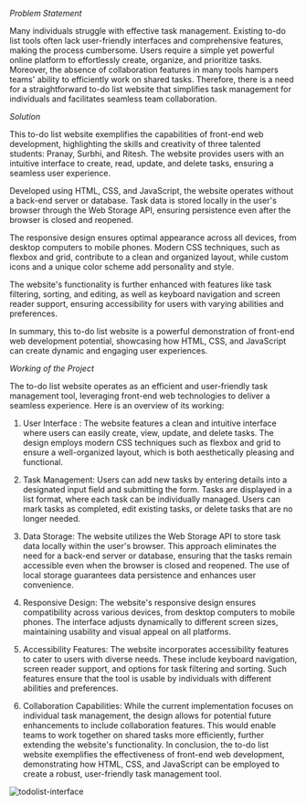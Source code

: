 *Problem Statement*

Many individuals struggle with effective task management. Existing to-do list tools often lack user-friendly interfaces and comprehensive features, making the process cumbersome. Users require a simple yet powerful online platform to effortlessly create, organize, and prioritize tasks. Moreover, the absence of collaboration features in many tools hampers teams' ability to efficiently work on shared tasks. Therefore, there is a need for a straightforward to-do list website that simplifies task management for individuals and facilitates seamless team collaboration.


*Solution*

This to-do list website exemplifies the capabilities of front-end web development, highlighting the skills and creativity of three talented students: Pranay, Surbhi, and Ritesh. The website provides users with an intuitive interface to create, read, update, and delete tasks, ensuring a seamless user experience.

Developed using HTML, CSS, and JavaScript, the website operates without a back-end server or database. Task data is stored locally in the user's browser through the Web Storage API, ensuring persistence even after the browser is closed and reopened.

The responsive design ensures optimal appearance across all devices, from desktop computers to mobile phones. Modern CSS techniques, such as flexbox and grid, contribute to a clean and organized layout, while custom icons and a unique color scheme add personality and style.

The website's functionality is further enhanced with features like task filtering, sorting, and editing, as well as keyboard navigation and screen reader support, ensuring accessibility for users with varying abilities and preferences.

In summary, this to-do list website is a powerful demonstration of front-end web development potential, showcasing how HTML, CSS, and JavaScript can create dynamic and engaging user experiences.

*Working of the Project*

The to-do list website operates as an efficient and user-friendly task management tool, leveraging front-end web technologies to deliver a seamless experience. Here is an overview of its working:

1. User Interface : The website features a clean and intuitive interface where users can easily create, view, update, and delete tasks. The design employs modern CSS techniques such as flexbox and grid to ensure a well-organized layout, which is both aesthetically pleasing and functional.

2. Task Management: Users can add new tasks by entering details into a designated input field and submitting the form. Tasks are displayed in a list format, where each task can be individually managed. Users can mark tasks as completed, edit existing tasks, or delete tasks that are no longer needed.
3. Data Storage: The website utilizes the Web Storage API to store task data locally within the user's browser. This approach eliminates the need for a back-end server or database, ensuring that the tasks remain accessible even when the browser is closed and reopened. The use of local storage guarantees data persistence and enhances user convenience.
4. Responsive Design: The website's responsive design ensures compatibility across various devices, from desktop computers to mobile phones. The interface adjusts dynamically to different screen sizes, maintaining usability and visual appeal on all platforms.

5. Accessibility Features: The website incorporates accessibility features to cater to users with diverse needs. These include keyboard navigation, screen reader support, and options for task filtering and sorting. Such features ensure that the tool is usable by individuals with different abilities and preferences.

6. Collaboration Capabilities: While the current implementation focuses on individual task management, the design allows for potential future enhancements to include collaboration features. This would enable teams to work together on shared tasks more efficiently, further extending the website's functionality.
In conclusion, the to-do list website exemplifies the effectiveness of front-end web development, demonstrating how HTML, CSS, and JavaScript can be employed to create a robust, user-friendly task management tool.



![todolist-interface](https://github.com/riteshrana01/todolist-scmproject/assets/146207456/ad528c06-20db-4aa9-b81e-762ab2ef0ef6)




